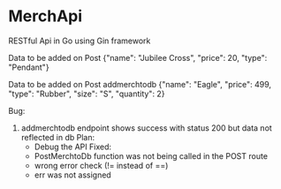 # MerchApi
RESTful Api in Go using Gin framework

Data to be added on Post
{"name": "Jubilee Cross", "price": 20, "type": "Pendant"}

Data to be added on Post addmerchtodb
{"name": "Eagle", "price": 499, "type": "Rubber", "size": "S", "quantity": 2}

Bug:
1) addmerchtodb endpoint shows success with status 200 but data not reflected in db
    Plan:
    - Debug the API
    Fixed:
    - PostMerchtoDb function was not being called in the POST route
    - wrong error check (!= instead of ==)
    - err was not assigned
